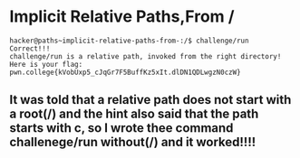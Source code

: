 # Implicit Relative Paths,From /
    hacker@paths~implicit-relative-paths-from-:/$ challenge/run
    Correct!!!
    challenge/run is a relative path, invoked from the right directory!
    Here is your flag:
    pwn.college{kVobUxp5_cJqGr7F5BuffKz5xIt.dlDN1QDLwgzN0czW}

## It was told that a relative path does not start with a root(/) and the hint also said that the path starts with c, so I wrote thee command challenege/run without(/) and it worked!!!!
